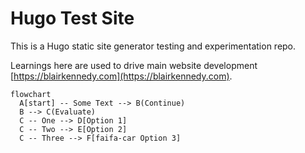 # Hugo Test Site

This is a Hugo static site generator testing and experimentation repo.

Learnings here are used to drive main website development [https://blairkennedy.com](https://blairkennedy.com).


```mermaid
flowchart
  A[start] -- Some Text --> B(Continue)
  B --> C(Evaluate)
  C -- One --> D[Option 1]
  C -- Two --> E[Option 2]
  C -- Three --> F[faifa-car Option 3]
```

